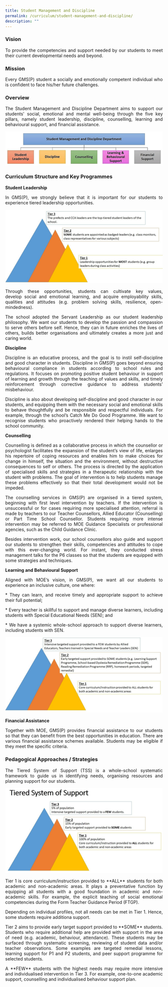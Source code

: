 ```yaml
---
title: Student Management and Discipline
permalink: /curriculum/student-management-and-discipline/
description: ""
---
```

### Vision
<p style="text-align: justify;">To provide the competencies and support needed by our students to meet their current developmental needs and beyond.

### Mission
<p style="text-align: justify;">Every GMS(P) student a socially and emotionally competent individual who is confident to face his/her future challenges.

### Overview
<p style="text-align: justify;">The Student Management and Discipline Department aims to support our students' social, emotional and mental well-being through the five key pillars, namely student leadership, discipline, counselling, learning and behavioural support, and financial assistance.

![](/images/five%20pillars%20of%20department.jpg)

### Curriculum Structure and Key Programmes

**Student Leadership** <br>
<p style="text-align: justify;">In GMS(P), we strongly believe that it is important for our students to experience tiered leadership opportunities. 

![](/images/student%20leaders.jpg)

<p style="text-align: justify;">Through these opportunities, students can cultivate key values, develop social and emotional learning, and acquire employability skills, qualities and attitudes (e.g. problem solving skills, resilience, open-mindedness). 

<p style="text-align: justify;">The school adopted the Servant Leadership as our student leadership philosophy. We want our students to develop the passion and compassion to serve others before self. Hence, they can in future enriches the lives of others, builds better organisations and ultimately creates a more just and caring world.

**Discipline** <br> 
<p style="text-align: justify;">Discipline is an educative process, and the goal is to instil self-discipline and good character in students. Discipline in GMS(P) goes beyond ensuring behavioural compliance in students according to school rules and regulations. It focuses on promoting positive student behaviour in support of learning and growth through the teaching of values and skills, and timely reinforcement through corrective guidance to address students’ misbehaviour. 

<p style="text-align: justify;">Discipline is also about developing self-discipline and good character in our students, and equipping them with the necessary social and emotional skills to behave thoughtfully and be responsible and respectful individuals. For example, through the school’s Catch Me Do Good Programme. We want to recognise students who proactively rendered their helping hands to the school community.  
 
**Counselling** <br>
<p style="text-align: justify;">Counselling is defined as a collaborative process in which the counsellor or psychologist facilitates the expansion of the student’s view of life, enlarges his repertoire of coping resources and enables him to make choices for change in himself, the situation and the environment, without destructive consequences to self or others. The process is directed by the application of specialised skills and strategies in a therapeutic relationship with the student with problems. The goal of intervention is to help students manage these problems effectively so that their total development would not be impeded.

<p style="text-align: justify;">The counselling services in GMS(P) are organised in a tiered system, beginning with first level intervention by teachers. If the intervention is unsuccessful or for cases requiring more specialised attention, referral is made by teachers to our Teacher Counsellors, Allied Educator (Counselling) or Part Time School Counsellor. Students requiring more intense intervention may be referred to MOE Guidance Specialists or professional agencies, such as the Child Guidance Clinic.

<p style="text-align: justify;">Besides intervention work, our school counsellors also guide and support our students to strengthen their skills, competencies and attitudes to cope with this ever-changing world. For instant, they conducted stress management talks for the P6 classes so that the students are equipped with some strategies and techniques.   
  
**Learning and Behavioural Support** <Br> 
<p style="text-align: justify;">Aligned with MOE’s vision, in GMS(P), we want all our students to experience an inclusive culture, one where:

<p style="text-align: justify;">* They can learn, and receive timely and appropriate support to achieve their full potential; 
<p style="text-align: justify;">* Every teacher is skillful to support and manage diverse learners, including students with Special Educational Needs (SEN); and 
<p style="text-align: justify;">* We have a systemic whole-school approach to support diverse learners, including students with SEN.

![](/images/SEN%20mode.jpg)

**Financial Assistance** <br>
<p style="text-align: justify;">Together with MOE, GMS(P) provides financial assistance to our students so that they can benefit from the best opportunities in education. There are various financial assistance schemes available. Students may be eligible if they meet the specific criteria.   

### Pedagogical Approaches / Strategies

<p style="text-align: justify;">The Tiered System of Support (TSS) is a whole-school systematic framework to guide us in identifying needs, organising resources and planning support for our students.

![](/images/Tiered%20System%20of%20Support.jpg)

<p style="text-align: justify;">Tier 1 is core curriculum/instruction provided to **ALL** students for both academic and non-academic areas. It plays a preventative function by equipping all students with a good foundation in academic and non-academic skills. For example, the explicit teaching of social emotional competencies during the Form Teacher Guidance Period (FTGP).  
  
<p style="text-align: justify;">Depending on individual profiles, not all needs can be met in Tier 1. Hence, some students require additiona support.  
  
<p style="text-align: justify;">Tier 2 aims to provide early target support provided to **SOME** students. Students who require additional help are provided with support in the area of need (e.g. academic, behaviour, attendance). These students may be surfaced through systematic screening, reviewing of student data and/or teacher observations. Some examples are targeted remedial lessons, learning support for P1 and P2 students, and peer support programme for selected students.  
  
<p style="text-align: justify;">A **FEW** students with the highest needs may require more intensive and individualised intervention in Tier 3. For example, one-to-one academic support, counselling and individualised behaviour support plan.